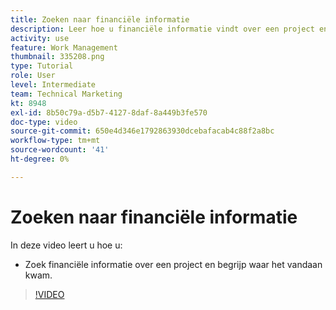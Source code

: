 ```yaml
---
title: Zoeken naar financiële informatie
description: Leer hoe u financiële informatie vindt over een project en begrijpt waar het vandaan komt.
activity: use
feature: Work Management
thumbnail: 335208.png
type: Tutorial
role: User
level: Intermediate
team: Technical Marketing
kt: 8948
exl-id: 8b50c79a-d5b7-4127-8daf-8a449b3fe570
doc-type: video
source-git-commit: 650e4d346e1792863930dcebafacab4c88f2a8bc
workflow-type: tm+mt
source-wordcount: '41'
ht-degree: 0%

---
```


# Zoeken naar financiële informatie

In deze video leert u hoe u:

* Zoek financiële informatie over een project en begrijp waar het vandaan kwam.

>[!VIDEO](https://video.tv.adobe.com/v/335208/?quality=12&learn=on)
